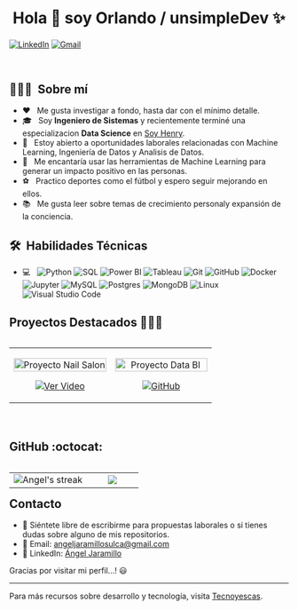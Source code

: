 <h1 align="center">Hola 👋  soy Orlando / unsimpleDev ✨ </h1> 
<p align="left">
  <a href="https://www.linkedin.com/in/angeljarads/" target="blank"><img align="center" src="https://img.shields.io/badge/LinkedIn-0077B5?style=for-the-badge&logo=linkedin&logoColor=white" alt="LinkedIn"/></a>
<a href = "mailto:angeljaramillosulca@gmail.com" target="blank"><img align="center" src="https://img.shields.io/badge/Gmail-D14836?style=for-the-badge&logo=gmail&logoColor=white" alt="Gmail"  /></a>
</p>
<br>

## 👨🏻‍💻 &nbsp;Sobre mí 

- ❤️ &nbsp; Me gusta investigar a fondo, hasta dar con el mínimo detalle.
- 🎓 &nbsp; Soy **Ingeniero de Sistemas** y recientemente terminé una especializacion **Data Science** en [Soy Henry](https://www.soyhenry.com/).
- 💼 &nbsp; Estoy abierto a oportunidades laborales relacionadas con Machine Learning, Ingeniería de Datos y Analisis de Datos.
- 🌱 &nbsp; Me encantaría usar las herramientas de Machine Learning para generar un impacto positivo en las personas.
- ⚽ &nbsp; Practico deportes como el fútbol y espero seguir mejorando en ellos.
- 📚 &nbsp; Me gusta leer sobre temas de crecimiento personaly expansión de la conciencia.

## 🛠 &nbsp;Habilidades Técnicas

- 💻 &nbsp;
  ![Python](https://img.shields.io/badge/-Python-333333?style=flat&logo=python)
  ![SQL](https://img.shields.io/badge/-SQL-333333?style=flat&logo=sql)
  ![Power BI](https://img.shields.io/badge/-Power%20BI-333333?style=flat&logo=powerbi)
  ![Tableau](https://img.shields.io/badge/-Tableau-333333?style=flat&logo=tableau)
  ![Git](https://img.shields.io/badge/-Git-333333?style=flat&logo=git)
  ![GitHub](https://img.shields.io/badge/-GitHub-333333?style=flat&logo=github)
  ![Docker](https://img.shields.io/badge/-Docker-333333?style=flat&logo=docker)
  ![Jupyter](https://img.shields.io/badge/-Jupyter-333333?style=flat&logo=jupyter)
  ![MySQL](https://img.shields.io/badge/-MySQL-333333?style=flat&logo=MySQL)
  ![Postgres](https://img.shields.io/badge/-Postgres-333333?style=flat&logo=postgresql)
  ![MongoDB](https://img.shields.io/badge/-MongoDB-333333?style=flat&logo=MongoDB)
  ![Linux](https://img.shields.io/badge/-Linux-333333?style=flat&logo=Linux)
  ![Visual Studio Code](https://img.shields.io/badge/-Visual%20Studio%20Code-333333?style=flat&logo=visual-studio-code&logoColor=007ACC)
 

## Proyectos Destacados 👨🏻‍💻

<table align="left">
<tr border="none">
  <td width="50%" align="center">
    <p align="center">
     <a href="https://drive.google.com/file/d/1qfldrAgpTUg0_Ot1_w4bBQk1AkvObFYy/view" title="Proyecto Nail Salon">
        <img align="center" width="100%" src="https://via.placeholder.com/250x150.png?text=Proyecto+Nail+Salon" alt="Proyecto Nail Salon"/></a>
      </p>
    <p align="center">
        <a href="https://drive.google.com/file/d/1qfldrAgpTUg0_Ot1_w4bBQk1AkvObFYy/view" target="blank"><img align="center" src="https://img.shields.io/badge/Ver%20Video-FF0000?style=for-the-badge&logo=youtube&logoColor=white" alt="Ver Video"  /></a>
    </p>       
</td>
  <td width="50%" align="center">
    <p align="center">
     <a href="https://github.com/AlejandroAsor/c18-66-ft-data-bi" title="Proyecto Data BI">
        <img align="center" width="100%" src="https://via.placeholder.com/250x150.png?text=Proyecto+Data+BI" alt="Proyecto Data BI"/></a>
      </p>
    <p align="center">
        <a href="https://github.com/AlejandroAsor/c18-66-ft-data-bi" target="blank"><img align="center" src="https://img.shields.io/badge/GitHub-100000?style=for-the-badge&logo=github&logoColor=white" alt="GitHub" /></a>
    </p>       
</td>
</tr>
</table>

<br>
<br><br>
<br>
<br><br><br>
<br><br>

<h2>GitHub :octocat:</h2>

<p align="center">
<table align="left">
<tr border="none">
<td width="60%" align="center">
  <img title="🔥 Get streak stats for your profile at git.io/streak-stats" alt="Angel's streak" src="https://github-readme-streak-stats.herokuapp.com/?user=angeljarads&theme=dark&hide_border=false" /> 
</td>
<td width="40%" align="center">
  <img align="center" src="https://github-readme-stats.anuraghazra1.vercel.app/api/top-langs/?username=angeljarads&theme=dark&hide_border=false&no-bg=true&no-frame=true&langs_count=10"/>
  </td>
</tr>
</table>
</p>

## Contacto

- 💬 Siéntete libre de escribirme para propuestas laborales o si tienes dudas sobre alguno de mis repositorios.
- 📧 Email: [angeljaramillosulca@gmail.com](mailto:angeljaramillosulca@gmail.com)
- 💼 LinkedIn: [Ángel Jaramillo](https://www.linkedin.com/in/angeljarads/)

Gracias por visitar mi perfil...! 😃

---

Para más recursos sobre desarrollo y tecnología, visita [Tecnoyescas](https://www.tecnoyescas.com).

